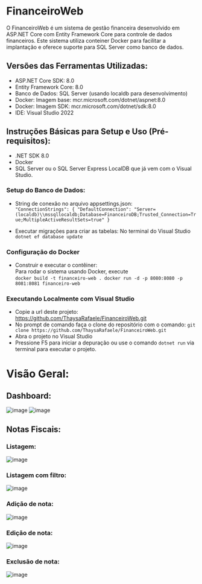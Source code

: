 # FinanceiroWeb

O FinanceiroWeb é um sistema de gestão financeira desenvolvido em ASP.NET Core com Entity Framework Core para controle de dados financeiros. Este sistema utiliza conteiner Docker para facilitar a implantação e oferece suporte para SQL Server como banco de dados.


## Versões das Ferramentas Utilizadas:

* ASP.NET Core SDK: 8.0
* Entity Framework Core: 8.0
* Banco de Dados: SQL Server (usando localdb para desenvolvimento)
* Docker: Imagem base: mcr.microsoft.com/dotnet/aspnet:8.0
* Docker: Imagem SDK: mcr.microsoft.com/dotnet/sdk:8.0
* IDE: Visual Studio 2022

## Instruções Básicas para Setup e Uso (Pré-requisitos):
* .NET SDK 8.0
* Docker
* SQL Server ou o SQL Server Express LocalDB que já vem com o Visual Studio.

### Setup do Banco de Dados:

* String de conexão no arquivo appsettings.json:<br>
`"ConnectionStrings": {
    "DefaultConnection": "Server=(localdb)\\mssqllocaldb;Database=FinanceiroDB;Trusted_Connection=True;MultipleActiveResultSets=true"
}`

* Executar migrações para criar as tabelas: No terminal do Visual Studio
`dotnet ef database update`

### Configuração do Docker

* Construir e executar o contêiner:<br>
Para rodar o sistema usando Docker, execute<br>
`docker build -t financeiro-web .
docker run -d -p 8080:8080 -p 8081:8081 financeiro-web
`

### Executando Localmente com Visual Studio
* Copie a url deste projeto: https://github.com/ThaysaRafaele/FinanceiroWeb.git
* No prompt de comando faça o clone do repositório com o comando: `git clone https://github.com/ThaysaRafaele/FinanceiroWeb.git`
* Abra o projeto no Visual Studio
* Pressione F5 para iniciar a depuração ou use o comando `dotnet run` via terminal para executar o projeto.


# Visão Geral:

## Dashboard:

![image](https://github.com/user-attachments/assets/029bbe7d-eb14-4ea1-8e53-bd1059ba4743)
![image](https://github.com/user-attachments/assets/2427c02e-3b96-47b9-8345-a6067b61a9f6)


## Notas Fiscais:

### Listagem:

![image](https://github.com/user-attachments/assets/ec2099aa-ba15-4c4d-b0f7-9426353cfd21)

### Listagem com filtro:

![image](https://github.com/user-attachments/assets/e171acb3-5543-4727-9d70-74f2e06e6fcd)

### Adição de nota:

![image](https://github.com/user-attachments/assets/c3028b4e-f8c0-4fb7-ac7c-bcafddb850ed)

### Edição de nota:

![image](https://github.com/user-attachments/assets/de5a1344-786c-47b8-ac03-323e7fb8402d)

### Exclusão de nota:

![image](https://github.com/user-attachments/assets/0a30aeb1-3596-4d09-b815-a42a4456defd)



